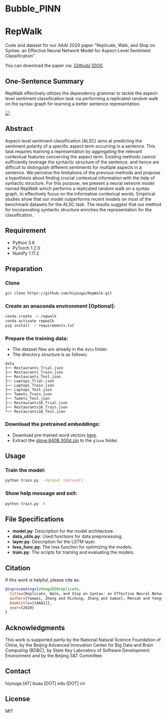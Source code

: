 # Bubble_PINN

# RepWalk

Code and dataset for our AAAI 2020 paper "Replicate, Walk, and Stop on Syntax: an Effective Neural Network Model for Aspect-Level Sentiment Classification".

You can download the paper via: [[Github]](https://github.com/hiyouga/RepWalk/blob/master/paper.pdf) [[DOI]](https://doi.org/10.1609/aaai.v34i05.6517).

## One-Sentence Summary

RepWalk effectively utilizes the dependency grammar to tackle the aspect-level sentiment classification task via performing a replicated random walk on the syntax graph for learning a better sentence representation.

![](assets/example.jpg)

## Abstract

Aspect-level sentiment classification (ALSC) aims at predicting the sentiment polarity of a specific aspect term occurring in a sentence. This task requires learning a representation by aggregating the relevant contextual features concerning the aspect term. Existing methods cannot sufficiently leverage the syntactic structure of the sentence, and hence are difficult to distinguish different sentiments for multiple aspects in a sentence. We perceive the limitations of the previous methods and propose a hypothesis about finding crucial contextual information with the help of syntactic structure. For this purpose, we present a neural network model named RepWalk which performs a replicated random walk on a syntax graph, to effectively focus on the informative contextual words. Empirical studies show that our model outperforms recent models on most of the benchmark datasets for the ALSC task. The results suggest that our method for incorporating syntactic structure enriches the representation for the classification.

## Requirement

- Python 3.6
- PyTorch 1.2.0
- NumPy 1.17.2

## Preparation

### Clone

```bash
git clone https://github.com/hiyouga/RepWalk.git
```

### Create an anaconda environment [Optional]:

```bash
conda create -n repwalk
conda activate repwalk
pip install -r requirements.txt
```

### Prepare the training data:

- The dataset files are already in the `data` folder.
- The directory structure is as follows:
```
data
├── Restaurants_Trial.json
├── Restaurants_Train.json
├── Restaurants_Test.json
├── Laptops_Trial.json
├── Laptops_Train.json
├── Laptops_Test.json
├── Tweets_Train.json
├── Tweets_Test.json
├── Restaurants16_Trial.json
├── Restaurants16_Train.json
└── Restaurants16_Test.json
```

### Download the pretrained embeddings:

- Download pre-trained word vectors [here](https://nlp.stanford.edu/projects/glove/).
- Extract the [glove.840B.300d.zip](http://nlp.stanford.edu/data/glove.840B.300d.zip) to the `glove` folder.

## Usage

### Train the model:

```bash
python train.py --dataset [dataset]
```

### Show help message and exit:

```bash
python train.py -h
```

## File Specifications

- **model.py**: Description for the model architecture.
- **data_utils.py**: Used functions for data preprocessing.
- **layer.py**: Description for the LSTM layer.
- **loss_func.py**: The loss function for optimizing the models.
- **train.py**: The scripts for training and evaluating the models.

## Citation

If this work is helpful, please cite as:

```bibtex
@inproceedings{zheng2020replicate,
  title={Replicate, Walk, and Stop on Syntax: an Effective Neural Network Model for Aspect-Level Sentiment Classification},
  author={Yaowei, Zheng and Richong, Zhang and Samuel, Mensah and Yongyi, Mao},
  booktitle={{AAAI}},
  year={2020}
}
```

## Acknowledgments

This work is supported partly by the National Natural Science Foundation of China, by the Beijing Advanced Innovation Center for Big Data and Brain Computing (BDBC), by State Key Laboratory of Software Development Environment and by the Beijing S&T Committee.

## Contact

hiyouga [AT] buaa [DOT] edu [DOT] cn

## License

MIT
